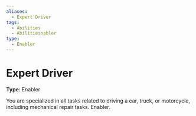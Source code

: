 ```yaml
---
aliases:
  - Expert Driver
tags:
  - Abilities
  - Abilitiesnabler
type:
  - Enabler
---
```


# Expert Driver

**Type**: Enabler

You are specialized in all tasks related to driving a car, truck, or motorcycle, including mechanical repair tasks. Enabler.
